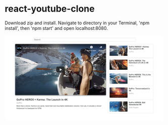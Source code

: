 # react-youtube-clone

Download zip and install. Navigate to directory in your Terminal, 'npm install', then 'npm start' and open localhost:8080.

![](screenshot-2.png)
